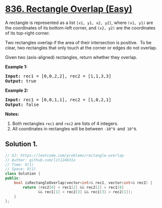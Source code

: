 # [836. Rectangle Overlap (Easy)](https://leetcode.com/problems/rectangle-overlap/)

<p>A rectangle is&nbsp;represented as a&nbsp;list <code>[x1, y1, x2, y2]</code>, where&nbsp;<code>(x1, y1)</code>&nbsp;are the coordinates of its bottom-left corner, and <code>(x2,&nbsp;y2)</code>&nbsp;are the coordinates of its top-right corner.</p>

<p>Two rectangles overlap if the area of their intersection is positive.&nbsp; To be clear, two rectangles that only touch at the corner or edges do not overlap.</p>

<p>Given two (axis-aligned) rectangles, return whether&nbsp;they overlap.</p>

<p><strong>Example 1:</strong></p>

<pre><strong>Input: </strong>rec1 = [0,0,2,2], rec2 = [1,1,3,3]
<strong>Output: </strong>true
</pre>

<p><strong>Example 2:</strong></p>

<pre><strong>Input: </strong>rec1 = [0,0,1,1], rec2 = [1,0,2,1]
<strong>Output: </strong>false
</pre>

<p><strong>Notes:</strong></p>

<ol>
	<li>Both rectangles <code>rec1</code> and <code>rec2</code> are lists of 4 integers.</li>
	<li>All coordinates in rectangles will be between&nbsp;<code>-10^9 </code>and<code> 10^9</code>.</li>
</ol>


## Solution 1.

```cpp
// OJ: https://leetcode.com/problems/rectangle-overlap
// Author: github.com/lzl124631x
// Time: O(1)
// Space: O(1)
class Solution {
public:
    bool isRectangleOverlap(vector<int>& rec1, vector<int>& rec2) {
        return (rec2[0] < rec1[2] && rec2[2] > rec1[0]
               && rec1[1] < rec2[3] && rec1[3] > rec2[1]);
    }
};
```
